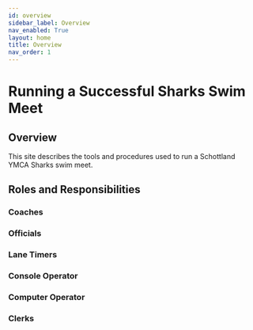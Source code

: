 ```yaml
---
id: overview
sidebar_label: Overview
nav_enabled: True
layout: home
title: Overview
nav_order: 1
---
```


# Running a Successful Sharks Swim Meet

## Overview
This site describes the tools and procedures used to run a Schottland YMCA Sharks swim meet.

## Roles and Responsibilities

### Coaches

### Officials

### Lane Timers

### Console Operator

### Computer Operator

### Clerks

